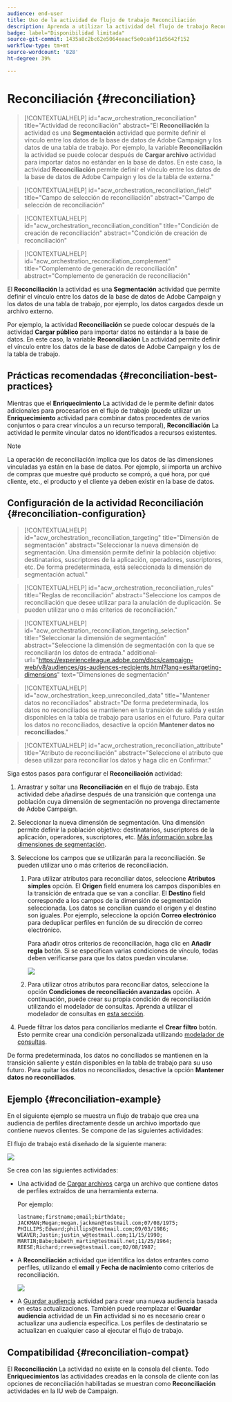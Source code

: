 ```yaml
---
audience: end-user
title: Uso de la actividad de flujo de trabajo Reconciliación
description: Aprenda a utilizar la actividad del flujo de trabajo Reconciliación
badge: label="Disponibilidad limitada"
source-git-commit: 1435a8c2bc62e5064eaacf5e0cabf11d5642f152
workflow-type: tm+mt
source-wordcount: '828'
ht-degree: 39%

---
```


# Reconciliación {#reconciliation}

>[!CONTEXTUALHELP]
>id="acw_orchestration_reconciliation"
>title="Actividad de reconciliación"
>abstract="El **Reconciliación** la actividad es una **Segmentación** actividad que permite definir el vínculo entre los datos de la base de datos de Adobe Campaign y los datos de una tabla de trabajo. Por ejemplo, la variable **Reconciliación** la actividad se puede colocar después de **Cargar archivo** actividad para importar datos no estándar en la base de datos. En este caso, la actividad **Reconciliación** permite definir el vínculo entre los datos de la base de datos de Adobe Campaign y los de la tabla de externa."

>[!CONTEXTUALHELP]
>id="acw_orchestration_reconciliation_field"
>title="Campo de selección de reconciliación"
>abstract="Campo de selección de reconciliación"

>[!CONTEXTUALHELP]
>id="acw_orchestration_reconciliation_condition"
>title="Condición de creación de reconciliación"
>abstract="Condición de creación de reconciliación"

>[!CONTEXTUALHELP]
>id="acw_orchestration_reconciliation_complement"
>title="Complemento de generación de reconciliación"
>abstract="Complemento de generación de reconciliación"

El **Reconciliación** la actividad es una **Segmentación** actividad que permite definir el vínculo entre los datos de la base de datos de Adobe Campaign y los datos de una tabla de trabajo, por ejemplo, los datos cargados desde un archivo externo.

Por ejemplo, la actividad **Reconciliación** se puede colocar después de la actividad **Cargar público** para importar datos no estándar a la base de datos. En este caso, la variable **Reconciliación** La actividad permite definir el vínculo entre los datos de la base de datos de Adobe Campaign y los de la tabla de trabajo.

## Prácticas recomendadas {#reconciliation-best-practices}

Mientras que el **Enriquecimiento** La actividad de le permite definir datos adicionales para procesarlos en el flujo de trabajo (puede utilizar un **Enriquecimiento** actividad para combinar datos procedentes de varios conjuntos o para crear vínculos a un recurso temporal), **Reconciliación** La actividad le permite vincular datos no identificados a recursos existentes.

>[!NOTE]
>La operación de reconciliación implica que los datos de las dimensiones vinculadas ya están en la base de datos.  Por ejemplo, si importa un archivo de compras que muestre qué producto se compró, a qué hora, por qué cliente, etc., el producto y el cliente ya deben existir en la base de datos.

## Configuración de la actividad Reconciliación {#reconciliation-configuration}

>[!CONTEXTUALHELP]
>id="acw_orchestration_reconciliation_targeting"
>title="Dimensión de segmentación"
>abstract="Seleccionar la nueva dimensión de segmentación. Una dimensión permite definir la población objetivo: destinatarios, suscriptores de la aplicación, operadores, suscriptores, etc. De forma predeterminada, está seleccionada la dimensión de segmentación actual."

>[!CONTEXTUALHELP]
>id="acw_orchestration_reconciliation_rules"
>title="Reglas de reconciliación"
>abstract="Seleccione los campos de reconciliación que desee utilizar para la anulación de duplicación. Se pueden utilizar uno o más criterios de reconciliación."

>[!CONTEXTUALHELP]
>id="acw_orchestration_reconciliation_targeting_selection"
>title="Seleccionar la dimensión de segmentación"
>abstract="Seleccione la dimensión de segmentación con la que se reconciliarán los datos de entrada."
>additional-url="https://experienceleague.adobe.com/docs/campaign-web/v8/audiences/gs-audiences-recipients.html?lang=es#targeting-dimensions" text="Dimensiones de segmentación"

>[!CONTEXTUALHELP]
>id="acw_orchestration_keep_unreconciled_data"
>title="Mantener datos no reconciliados"
>abstract="De forma predeterminada, los datos no reconciliados se mantienen en la transición de salida y están disponibles en la tabla de trabajo para usarlos en el futuro. Para quitar los datos no reconciliados, desactive la opción **Mantener datos no reconciliados**."

>[!CONTEXTUALHELP]
>id="acw_orchestration_reconciliation_attribute"
>title="Atributo de reconciliación"
>abstract="Seleccione el atributo que desea utilizar para reconciliar los datos y haga clic en Confirmar."

Siga estos pasos para configurar el **Reconciliación** actividad:

1. Arrastrar y soltar una **Reconciliación** en el flujo de trabajo. Esta actividad debe añadirse después de una transición que contenga una población cuya dimensión de segmentación no provenga directamente de Adobe Campaign.

1. Seleccionar la nueva dimensión de segmentación. Una dimensión permite definir la población objetivo: destinatarios, suscriptores de la aplicación, operadores, suscriptores, etc. [Más información sobre las dimensiones de segmentación](../../audience/about-recipients.md#targeting-dimensions).

1. Seleccione los campos que se utilizarán para la reconciliación. Se pueden utilizar uno o más criterios de reconciliación.

   1. Para utilizar atributos para reconciliar datos, seleccione **Atributos simples** opción. El **Origen** field enumera los campos disponibles en la transición de entrada que se van a conciliar. El **Destino** field corresponde a los campos de la dimensión de segmentación seleccionada. Los datos se concilian cuando el origen y el destino son iguales. Por ejemplo, seleccione la opción **Correo electrónico** para deduplicar perfiles en función de su dirección de correo electrónico.

      Para añadir otros criterios de reconciliación, haga clic en **Añadir regla** botón. Si se especifican varias condiciones de vínculo, todas deben verificarse para que los datos puedan vincularse.

      ![](../assets/workflow-reconciliation-criteria.png)

   1. Para utilizar otros atributos para reconciliar datos, seleccione la opción **Condiciones de reconciliación avanzadas** opción. A continuación, puede crear su propia condición de reconciliación utilizando el modelador de consultas. Aprenda a utilizar el modelador de consultas en [esta sección](../../query/query-modeler-overview.md).

1. Puede filtrar los datos para conciliarlos mediante el **Crear filtro** botón. Esto permite crear una condición personalizada utilizando [modelador de consultas](../../query/query-modeler-overview.md).

De forma predeterminada, los datos no conciliados se mantienen en la transición saliente y están disponibles en la tabla de trabajo para su uso futuro. Para quitar los datos no reconciliados, desactive la opción **Mantener datos no reconciliados**.

## Ejemplo {#reconciliation-example}

En el siguiente ejemplo se muestra un flujo de trabajo que crea una audiencia de perfiles directamente desde un archivo importado que contiene nuevos clientes. Se compone de las siguientes actividades:

El flujo de trabajo está diseñado de la siguiente manera:

![](../assets/workflow-reconciliation-sample-1.0.png)


Se crea con las siguientes actividades:

* Una actividad de [Cargar archivos](load-file.md) carga un archivo que contiene datos de perfiles extraídos de una herramienta externa.

  Por ejemplo:

  ```
  lastname;firstname;email;birthdate;
  JACKMAN;Megan;megan.jackman@testmail.com;07/08/1975;
  PHILLIPS;Edward;phillips@testmail.com;09/03/1986;
  WEAVER;Justin;justin_w@testmail.com;11/15/1990;
  MARTIN;Babe;babeth_martin@testmail.net;11/25/1964;
  REESE;Richard;rreese@testmail.com;02/08/1987;
  ```

* A **Reconciliación** actividad que identifica los datos entrantes como perfiles, utilizando el **email** y **Fecha de nacimiento** como criterios de reconciliación.

  ![](../assets/workflow-reconciliation-sample-1.1.png)

* A [Guardar audiencia](save-audience.md) actividad para crear una nueva audiencia basada en estas actualizaciones. También puede reemplazar el **Guardar audiencia** actividad de un **Fin** actividad si no es necesario crear o actualizar una audiencia específica. Los perfiles de destinatario se actualizan en cualquier caso al ejecutar el flujo de trabajo.


## Compatibilidad {#reconciliation-compat}

El **Reconciliación** La actividad no existe en la consola del cliente. Todo **Enriquecimientos** las actividades creadas en la consola de cliente con las opciones de reconciliación habilitadas se muestran como **Reconciliación** actividades en la IU web de Campaign.
